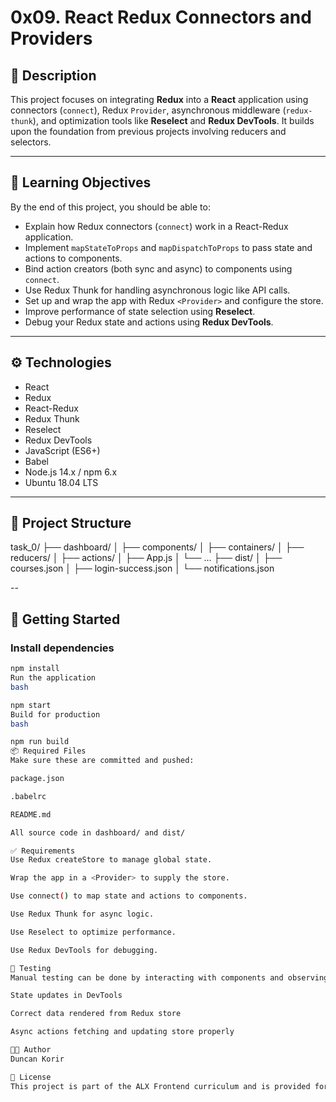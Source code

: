 # 0x09. React Redux Connectors and Providers

## 📌 Description

This project focuses on integrating **Redux** into a **React** application using connectors (`connect`), Redux `Provider`, asynchronous middleware (`redux-thunk`), and optimization tools like **Reselect** and **Redux DevTools**. It builds upon the foundation from previous projects involving reducers and selectors.

---

## 🧠 Learning Objectives

By the end of this project, you should be able to:

- Explain how Redux connectors (`connect`) work in a React-Redux application.
- Implement `mapStateToProps` and `mapDispatchToProps` to pass state and actions to components.
- Bind action creators (both sync and async) to components using `connect`.
- Use Redux Thunk for handling asynchronous logic like API calls.
- Set up and wrap the app with Redux `<Provider>` and configure the store.
- Improve performance of state selection using **Reselect**.
- Debug your Redux state and actions using **Redux DevTools**.

---

## ⚙️ Technologies

- React
- Redux
- React-Redux
- Redux Thunk
- Reselect
- Redux DevTools
- JavaScript (ES6+)
- Babel
- Node.js 14.x / npm 6.x
- Ubuntu 18.04 LTS

---

## 📁 Project Structure

task_0/
├── dashboard/
│ ├── components/
│ ├── containers/
│ ├── reducers/
│ ├── actions/
│ ├── App.js
│ └── ...
├── dist/
│ ├── courses.json
│ ├── login-success.json
│ └── notifications.json


--

## 🚀 Getting Started

### Install dependencies
```bash
npm install
Run the application
bash

npm start
Build for production
bash

npm run build
📦 Required Files
Make sure these are committed and pushed:

package.json

.babelrc

README.md

All source code in dashboard/ and dist/

✅ Requirements
Use Redux createStore to manage global state.

Wrap the app in a <Provider> to supply the store.

Use connect() to map state and actions to components.

Use Redux Thunk for async logic.

Use Reselect to optimize performance.

Use Redux DevTools for debugging.

🧪 Testing
Manual testing can be done by interacting with components and observing:

State updates in DevTools

Correct data rendered from Redux store

Async actions fetching and updating store properly

👨‍💻 Author
Duncan Korir

📝 License
This project is part of the ALX Frontend curriculum and is provided for educational purposes.
